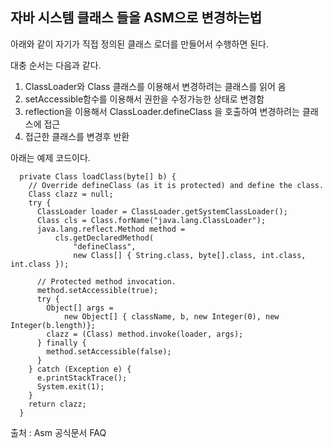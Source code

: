 ## 자바 시스템 클래스 들을 ASM으로 변경하는법

아래와 같이 자기가 직접 정의된 클래스 로더를 만들어서 수행하면 된다.

대충 순서는 다음과 같다.

1. ClassLoader와 Class 클래스를 이용해서 변경하려는 클래스를 읽어 옴
2. setAccessible함수를 이용해서 권한을 수정가능한 상태로 변경함
3. reflection을 이용해서 ClassLoader.defineClass 을 호출하여 변경하려는 클래스에 접근 
4. 접근한 클래스를 변경후 반환

아래는 예제 코드이다.

```
  private Class loadClass(byte[] b) {
    // Override defineClass (as it is protected) and define the class.
    Class clazz = null;
    try {
      ClassLoader loader = ClassLoader.getSystemClassLoader();
      Class cls = Class.forName("java.lang.ClassLoader");
      java.lang.reflect.Method method =
          cls.getDeclaredMethod(
              "defineClass", 
              new Class[] { String.class, byte[].class, int.class, int.class });

      // Protected method invocation.
      method.setAccessible(true);
      try {
        Object[] args = 
            new Object[] { className, b, new Integer(0), new Integer(b.length)};
        clazz = (Class) method.invoke(loader, args);
      } finally {
        method.setAccessible(false);
      }
    } catch (Exception e) {
      e.printStackTrace();
      System.exit(1);
    }
    return clazz;
  }
```

출처 : Asm 공식문서 FAQ